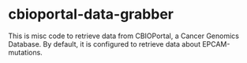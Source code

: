 # cbioportal-data-grabber

This is misc code to retrieve data from CBIOPortal, a Cancer Genomics Database. By default, it is configured to retrieve data about EPCAM-mutations. 
